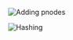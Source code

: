 
![Adding pnodes](https://null.53bits.co.uk/uploads/programming/github/ip-hashing/ecmp/linked_list_1/ll1_example_1.svg "Adding Pnodes")

![](https://null.53bits.co.uk/uploads/programming/github/ip-hashing/ecmp/linked_list_1/ll1_example_2.svg "Hashing")
